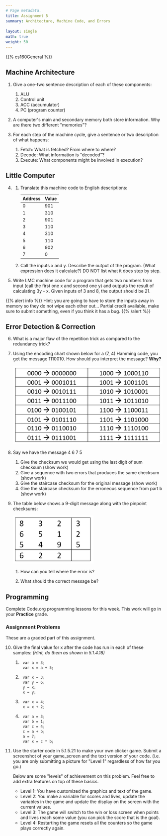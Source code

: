 ```yaml
---
# Page metadata.
title: Assignment 5
summary: Architecture, Machine Code, and Errors

layout: single
math: true
weight: 50
---
```


{{% cs160General %}}

## Machine Architecture

1. Give a one-two sentence description of each of these components:
    1. ALU
    1. Control unit
    1. ACC (accumulator)
    1. PC (program counter)

1. A computer's main and secondary memory both store information. Why are there two different "memories"?

1. For each step of the machine cycle, give a sentence or two description of what happens:
    1. Fetch: What is fetched? From where to where?
    1. Decode: What information is "decoded"?
    1. Execute: What components might be involved in execution?

## Little Computer

4. 
    1. Translate this machine code to English descriptions:

        | Address   | Value   |
        |-  |-  |
        | 0   | 901   |
        | 1   | 310   |
        | 2   | 901   |
        | 3   | 110   |
        | 4   | 310   |
        | 5   | 110   |
        | 6   | 902   |
        | 7   | 0   |

    1. Call the inputs x and y. Describe the output of the program.
    (What expression does it calculate?) DO NOT list what it does step by step.

1. Write LMC machine code for a program that gets two numbers from input
    (call the first one x and second one y) and outputs the result of calculating 3y - x.
    Given inputs of 3 and 8, the output should be 21.

{{% alert info %}}
Hint: you are going to have to store the inputs away in memory so they do not wipe each other out… 
Partial credit available, make sure to submit something, even if you think it has a bug. 
{{% /alert %}}

## Error Detection & Correction

6. What is a major flaw of the repetition trick as compared to the redundancy trick?

1. Using the encoding chart shown below for a (7, 4) Hamming code, you get the message
    1110010. How should you interpret the message? **Why?**

    ![Huffman Encoding Table](huffman_table.png)

1. Say we have the message 4 6 7 5
    1. Give the checksum we would get using the last digit of sum checksum (show work)
    1. Give a sequence with two errors that produces the same checksum (show work)
    1. Give the staircase checksum for the original message (show work)
    1. Give the staircase checksum for the erroneous sequence from part b (show work)

1. The table below shows a 9-digit message along with the pinpoint checksums:

    ![Pinpoint Error Correction table](pinpoint.png)

    1. How can you tell where the error is?

    1. What should the correct message be?

## Programming

Complete Code.org programming lessons for this week. This work will go in your
**Practice** grade.

### Assignment Problems

These are a graded part of this assignment.

10. Give the final value for x after the code has run in each of these samples:
    *(Hint, do them as shown in 5.1.4.18)*

    1. 
            var a = 3;
            var x = a + 5;
    1. 
            var x = 3;  
            var y = 6;  
            y = x;  
            x = y;
    1. 
            var x = 4;  
            x = x + 2;  
    1. 
            var a = 3;  
            var b = 1;  
            var c = 4;  
            c = a + b;  
            a = 7;  
            var x = c * b;

1. Use the starter code in 5.1.5.21 to make your own clicker game. Submit a screenshot
    of your game_screen and the text version of your code. (i.e. you are only submitting
    a picture for "Level 1" regardless of how far you go.)

    Below are some "levels" of achievement on this problem. Feel free to add extra features
    on top of these basics.

    * Level 1: You have customized the graphics and text of the game.
    * Level 2: You make a variable for scores and lives, update the variables in the game
    and update the display on the screen with the current values.
    * Level 3: The game will switch to the win or loss screen when points and lives reach
    some value (you can pick the score that is the goal).
    * Level 4: Restarting the game resets all the counters so the game plays correctly again.
